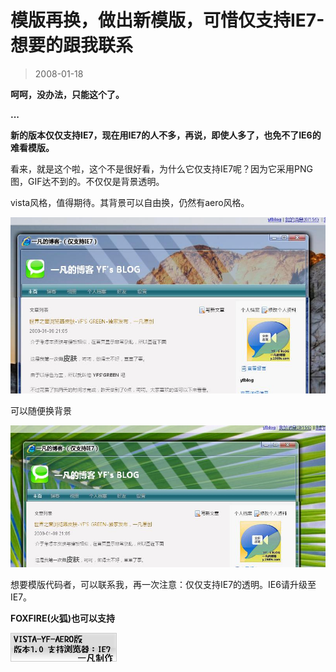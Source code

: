 # 模版再换，做出新模版，可惜仅支持IE7-想要的跟我联系 

> 2008-01-18

<div class="pcs-article-content_ptkaiapt4bxy_baiduscarticle" id="detailArticleContent_ptkaiapt4bxy_baiduscarticle">
 <p>
  <strong>
   呵呵，没办法，只能这个了。
  </strong>
 </p>
 <p>
  <strong>
   ...
  </strong>
 </p>
 <p>
  <strong>
   新的版本仅仅支持IE7，现在用IE7的人不多，再说，即使人多了，也免不了IE6的难看模版。
  </strong>
 </p>
 <p>
  看来，就是这个啦，这个不是很好看，为什么它仅支持IE7呢？因为它采用PNG图，GIF达不到的。不仅仅是背景透明。
 </p>
 <p>
  vista风格，值得期待。其背景可以自由换，仍然有aero风格。
 </p>
 <p>
 </p>
 <p>
  <img class="blogimg" small="0" src="images/01f9dcc41d39c0a15c380a6afd8712b0.jpg"/>
 </p>
 <p>
  可以随便换背景
 </p>
 <p>
  <img class="blogimg" small="0" src="images/a4f6d0cb481614afe3108e0b64ba0930.jpg"/>
 </p>
 <p>
  想要模版代码者，可以联系我，再一次注意：仅仅支持IE7的透明。IE6请升级至IE7。
 </p>
 <p>
  <strong>
   FOXFIRE(火狐)也可以支持
  </strong>
 </p>
 <p>
 </p>
 <p>
  <img class="blogimg" small="0" src="images/fba960975b9f37f4bfe46ad8318f8c4f.jpg"/>
 </p>
</div>


